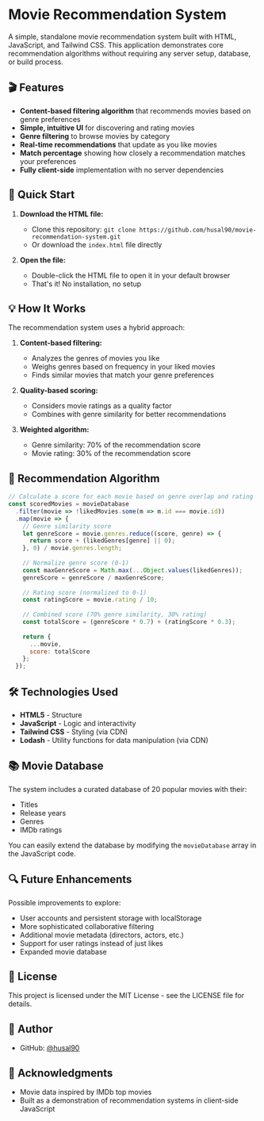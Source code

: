 # Movie Recommendation System

A simple, standalone movie recommendation system built with HTML, JavaScript, and Tailwind CSS. This application demonstrates core recommendation algorithms without requiring any server setup, database, or build process.

## 🎬 Features

- **Content-based filtering algorithm** that recommends movies based on genre preferences
- **Simple, intuitive UI** for discovering and rating movies
- **Genre filtering** to browse movies by category
- **Real-time recommendations** that update as you like movies
- **Match percentage** showing how closely a recommendation matches your preferences
- **Fully client-side** implementation with no server dependencies

## 🚀 Quick Start

1. **Download the HTML file:**
   - Clone this repository: `git clone https://github.com/husal90/movie-recommendation-system.git`
   - Or download the `index.html` file directly

2. **Open the file:**
   - Double-click the HTML file to open it in your default browser
   - That's it! No installation, no setup

## 💡 How It Works

The recommendation system uses a hybrid approach:

1. **Content-based filtering:**
   - Analyzes the genres of movies you like
   - Weighs genres based on frequency in your liked movies
   - Finds similar movies that match your genre preferences

2. **Quality-based scoring:**
   - Considers movie ratings as a quality factor
   - Combines with genre similarity for better recommendations

3. **Weighted algorithm:**
   - Genre similarity: 70% of the recommendation score
   - Movie rating: 30% of the recommendation score

## 🧠 Recommendation Algorithm

```javascript
// Calculate a score for each movie based on genre overlap and rating
const scoredMovies = movieDatabase
  .filter(movie => !likedMovies.some(m => m.id === movie.id))
  .map(movie => {
    // Genre similarity score
    let genreScore = movie.genres.reduce((score, genre) => {
      return score + (likedGenres[genre] || 0);
    }, 0) / movie.genres.length;
    
    // Normalize genre score (0-1)
    const maxGenreScore = Math.max(...Object.values(likedGenres));
    genreScore = genreScore / maxGenreScore;
    
    // Rating score (normalized to 0-1)
    const ratingScore = movie.rating / 10;
    
    // Combined score (70% genre similarity, 30% rating)
    const totalScore = (genreScore * 0.7) + (ratingScore * 0.3);
    
    return {
      ...movie,
      score: totalScore
    };
  });
```

## 🛠️ Technologies Used

- **HTML5** - Structure
- **JavaScript** - Logic and interactivity
- **Tailwind CSS** - Styling (via CDN)
- **Lodash** - Utility functions for data manipulation (via CDN)

## 📚 Movie Database

The system includes a curated database of 20 popular movies with their:
- Titles
- Release years
- Genres
- IMDb ratings

You can easily extend the database by modifying the `movieDatabase` array in the JavaScript code.

## 🔍 Future Enhancements

Possible improvements to explore:
- User accounts and persistent storage with localStorage
- More sophisticated collaborative filtering
- Additional movie metadata (directors, actors, etc.)
- Support for user ratings instead of just likes
- Expanded movie database

## 📝 License

This project is licensed under the MIT License - see the LICENSE file for details.

## 👤 Author

- GitHub: [@husal90](https://github.com/husal90)

## 🙏 Acknowledgments

- Movie data inspired by IMDb top movies
- Built as a demonstration of recommendation systems in client-side JavaScript
